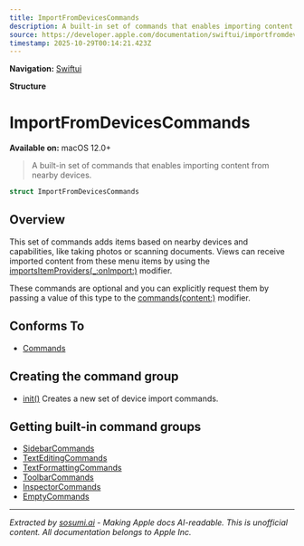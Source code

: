 ```yaml
---
title: ImportFromDevicesCommands
description: A built-in set of commands that enables importing content from nearby devices.
source: https://developer.apple.com/documentation/swiftui/importfromdevicescommands
timestamp: 2025-10-29T00:14:21.423Z
---
```


**Navigation:** [Swiftui](/documentation/swiftui)

**Structure**

# ImportFromDevicesCommands

**Available on:** macOS 12.0+

> A built-in set of commands that enables importing content from nearby devices.

```swift
struct ImportFromDevicesCommands
```

## Overview

This set of commands adds items based on nearby devices and capabilities, like taking photos or scanning documents. Views can receive imported content from these menu items by using the [importsItemProviders(_:onImport:)](/documentation/swiftui/view/importsitemproviders(_:onimport:)) modifier.

These commands are optional and you can explicitly request them by passing a value of this type to the [commands(content:)](/documentation/swiftui/scene/commands(content:)) modifier.

## Conforms To

- [Commands](/documentation/swiftui/commands)

## Creating the command group

- [init()](/documentation/swiftui/importfromdevicescommands/init()) Creates a new set of device import commands.

## Getting built-in command groups

- [SidebarCommands](/documentation/swiftui/sidebarcommands)
- [TextEditingCommands](/documentation/swiftui/texteditingcommands)
- [TextFormattingCommands](/documentation/swiftui/textformattingcommands)
- [ToolbarCommands](/documentation/swiftui/toolbarcommands)
- [InspectorCommands](/documentation/swiftui/inspectorcommands)
- [EmptyCommands](/documentation/swiftui/emptycommands)

---

*Extracted by [sosumi.ai](https://sosumi.ai) - Making Apple docs AI-readable.*
*This is unofficial content. All documentation belongs to Apple Inc.*
